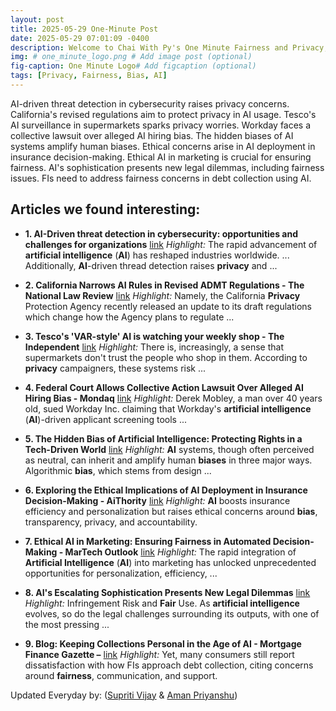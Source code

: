 ```yaml
---
layout: post
title: 2025-05-29 One-Minute Post
date: 2025-05-29 07:01:09 -0400
description: Welcome to Chai With Py's One Minute Fairness and Privacy, which aims to provide you the current happenings in the world of Fairness, Privacy, and AI.
img: # one_minute_logo.png # Add image post (optional)
fig-caption: One Minute Logo# Add figcaption (optional)
tags: [Privacy, Fairness, Bias, AI]
---
```


AI-driven threat detection in cybersecurity raises privacy concerns. California's revised regulations aim to protect privacy in AI usage. Tesco's AI surveillance in supermarkets sparks privacy worries. Workday faces a collective lawsuit over alleged AI hiring bias. The hidden biases of AI systems amplify human biases. Ethical concerns arise in AI deployment in insurance decision-making. Ethical AI in marketing is crucial for ensuring fairness. AI's sophistication presents new legal dilemmas, including fairness issues. FIs need to address fairness concerns in debt collection using AI.

## Articles we found interesting:

- **1. <b>AI</b>-Driven threat detection in cybersecurity: opportunities and challenges for organizations** [link](https://atos.net/en/blog/ai-driven-threat-detection-in-cybersecurity-opportunities-and-challenges-for-organizations)
_Highlight:_ The rapid advancement of <b>artificial intelligence</b> (<b>AI</b>) has reshaped industries worldwide. ... Additionally, <b>AI</b>-driven thread detection raises <b>privacy</b> and&nbsp;...

- **2. California Narrows <b>AI</b> Rules in Revised ADMT Regulations - The National Law Review** [link](https://natlawreview.com/article/california-regulator-releases-updated-draft-regulations-scales-back-proposed-ai)
_Highlight:_ Namely, the California <b>Privacy</b> Protection Agency recently released an update to its draft regulations which change how the Agency plans to regulate&nbsp;...

- **3. Tesco&#39;s &#39;VAR-style&#39; <b>AI</b> is watching your weekly shop - The Independent** [link](https://www.the-independent.com/life-style/food-and-drink/features/tesco-ai-self-checkout-supermarkets-shopping-privacy-b2759100.html)
_Highlight:_ There is, increasingly, a sense that supermarkets don&#39;t trust the people who shop in them. According to <b>privacy</b> campaigners, these systems risk&nbsp;...

- **4. Federal Court Allows Collective Action Lawsuit Over Alleged <b>AI</b> Hiring <b>Bias</b> - Mondaq** [link](https://www.mondaq.com/unitedstates/new-technology/1630454/federal-court-allows-collective-action-lawsuit-over-alleged-ai-hiring-bias)
_Highlight:_ Derek Mobley, a man over 40 years old, sued Workday Inc. claiming that Workday&#39;s <b>artificial intelligence</b> (<b>AI</b>)-driven applicant screening tools&nbsp;...

- **5. The Hidden <b>Bias</b> of <b>Artificial Intelligence</b>: Protecting Rights in a Tech-Driven World** [link](https://countercurrents.org/2025/05/the-hidden-bias-of-artificial-intelligence-protecting-rights-in-a-tech-driven-world/)
_Highlight:_ <b>AI</b> systems, though often perceived as neutral, can inherit and amplify human <b>biases</b> in three major ways. Algorithmic <b>bias</b>, which stems from design&nbsp;...

- **6. Exploring the Ethical Implications of <b>AI</b> Deployment in Insurance Decision-Making - AiThority** [link](https://aithority.com/machine-learning/exploring-the-ethical-implications-of-ai-deployment-in-insurance-decision-making/)
_Highlight:_ <b>AI</b> boosts insurance efficiency and personalization but raises ethical concerns around <b>bias</b>, transparency, privacy, and accountability.

- **7. Ethical <b>AI</b> in Marketing: Ensuring <b>Fairness</b> in Automated Decision-Making - MarTech Outlook** [link](https://www.martechoutlook.com/news/ethical-ai-in-marketing-ensuring-fairness-in-automated-decisionmaking-nid-3831.html)
_Highlight:_ The rapid integration of <b>Artificial Intelligence</b> (<b>AI</b>) into marketing has unlocked unprecedented opportunities for personalization, efficiency,&nbsp;...

- **8. <b>AI&#39;s</b> Escalating Sophistication Presents New Legal Dilemmas** [link](https://nysba.org/ais-escalating-sophistication-presents-new-legal-dilemmas/)
_Highlight:_ Infringement Risk and <b>Fair</b> Use. As <b>artificial intelligence</b> evolves, so do the legal challenges surrounding its outputs, with one of the most pressing&nbsp;...

- **9. Blog: Keeping Collections Personal in the Age of <b>AI</b> - Mortgage Finance Gazette –** [link](https://www.mortgagefinancegazette.com/fintech/keeping-collections-personal-in-the-age-of-ai-28-05-2025/)
_Highlight:_ Yet, many consumers still report dissatisfaction with how FIs approach debt collection, citing concerns around <b>fairness</b>, communication, and support.


Updated Everyday by: (<a href="https://supritivijay.github.io/">Supriti Vijay</a> & <a href="https://amanpriyanshu.github.io/">Aman Priyanshu</a>)
